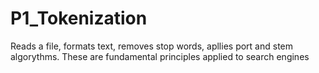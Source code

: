 # P1_Tokenization

Reads a file, formats text, removes stop words, apllies port and stem algorythms. These are fundamental principles applied to search engines 
